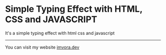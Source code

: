 # Simple Typing Effect with HTML, CSS and JAVASCRIPT

It's a simple typing effect with html css and javascript

----

You can visit my website [imvora.dev](https://www.imvora.dev)